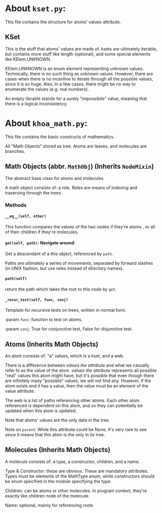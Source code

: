 # About `kset.py`:
This file contains the structure for atoms' values attribute.

## KSet
This is the stuff that atoms' values are made of. ksets are ultimately
iterable, but contains more stuff like length (optional), and
some special elements like KElem.UNKNOWN.

KElem.UNKNOWN is an enum element representing unknown values.
Technically, there is no such thing as unknown values.
However, there are cases when there is no incentive to iterate
through all the possible values, since it is so huge. Also, In a few cases,
there might be no way to enumerate the values (e.g. real numbers).

An empty iterable stands for a surely "impossibile" value, meaning that
there is a logical inconsistency.

# About `khoa_math.py`:
This file contains the basic constructs of mathematics.

All "Math Objects" stored as tree. Atoms are leaves, and
molecules are branches.

## Math Objects (abbr. `MathObj`) (Inherits `NodeMixin`)
The abstract base class for atoms and molecules

A math object consists of: a role. Roles are means of indexing
and traversing through the trees.

### Methods
#### `__eq__(self, other)`
This function compares the values of the two nodes if they're atoms
, or all of their children if they're molecules.

#### `get(self, path)`: Navigate around
Get a descendant of a this object, referenced by `path`.

Paths are ultimately a series of movements, separated by forward slashes
(in UNIX fashion, but use roles instead of directory names).

#### `path(self)`
return the path which takes the root to this node by `get`.

#### `_recur_test(self, func, conj)`
Template for recursive tests on trees, written in normal form.

:param `func`: function to test on atoms.

:param `conj`: True for conjunctive test, False for disjunctive test.

## Atoms (Inherits Math Objects)
An atom consists of: "a" values, which is a kset, and a web.

There is a difference between *values the attribute* and what we
casually refer to as the value of the atom.
*values the attribute* represents all possible "real" values this atom might have,
but it's possible that even though there are infinitely many "possible"
values, we will not find any. However, if the atom exists and it has a value,
then the value must be an element of the value attribute.

The web is a list of paths referencing other atoms. Each other atom referenced
is dependent on this atom, and so they can potentially be updated when this atom
is updated.

Note that atoms' values are the only data in the tree.

Note on `parent`: While this attribute could be None, it's very rare to see
since it means that this atom is the only in its tree.

## Molecules (Inherits Math Objects)
A molecule consists of: a type, a constructor, children, and a name.

Type & Constructor: these are obvious. These are mandatory attributes.
Types must be elements of the MathType enum, while constructors should be
enum specified in the module specifying the type.

Children: can be atoms or other molecules. In program context, they're exactly
like children node of the molecule.

Name: optional, mainly for referencing roots
